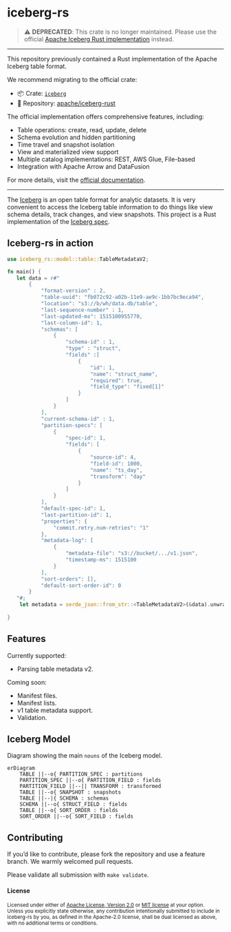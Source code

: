 # iceberg-rs

> ⚠️ **DEPRECATED**: This crate is no longer maintained. Please use the official [Apache Iceberg Rust implementation](https://crates.io/crates/iceberg) instead.

---

This repository previously contained a Rust implementation of the Apache Iceberg table format.

We recommend migrating to the official crate:

- 📦 Crate: [`iceberg`](https://crates.io/crates/iceberg)
- 🔗 Repository: [apache/iceberg-rust](https://github.com/apache/iceberg-rust)

The official implementation offers comprehensive features, including:

- Table operations: create, read, update, delete
- Schema evolution and hidden partitioning
- Time travel and snapshot isolation
- View and materialized view support
- Multiple catalog implementations: REST, AWS Glue, File-based
- Integration with Apache Arrow and DataFusion

For more details, visit the [official documentation](https://docs.rs/iceberg/latest/iceberg/).

---

The [Iceberg](https://iceberg.apache.org/) is an open table format for analytic datasets. It is very convenient to access the Iceberg table information to do things like view schema details, track changes, and view snapshots. This project is a Rust implementation of the [Iceberg spec](https://iceberg.apache.org/spec/).

## Iceberg-rs in action

```rust
use iceberg_rs::model::table::TableMetadataV2;

fn main() {
   let data = r#"
       {
           "format-version" : 2,
           "table-uuid": "fb072c92-a02b-11e9-ae9c-1bb7bc9eca94",
           "location": "s3://b/wh/data.db/table",
           "last-sequence-number" : 1,
           "last-updated-ms": 1515100955770,
           "last-column-id": 1,
           "schemas": [
               {
                   "schema-id" : 1,
                   "type" : "struct",
                   "fields" :[
                       {
                           "id": 1,
                           "name": "struct_name",
                           "required": true,
                           "field_type": "fixed[1]"
                       }
                   ]
               }
           ],
           "current-schema-id" : 1,
           "partition-specs": [
               {
                   "spec-id": 1,
                   "fields": [
                       {  
                           "source-id": 4,  
                           "field-id": 1000,  
                           "name": "ts_day",  
                           "transform": "day"
                       } 
                   ]
               }
           ],
           "default-spec-id": 1,
           "last-partition-id": 1,
           "properties": {
               "commit.retry.num-retries": "1"
           },
           "metadata-log": [
               {  
                   "metadata-file": "s3://bucket/.../v1.json",  
                   "timestamp-ms": 1515100
               }
           ],
           "sort-orders": [],
           "default-sort-order-id": 0
       }
   "#;
    let metadata = serde_json::from_str::<TableMetadataV2>(&data).unwrap();
 
}
```

## Features

Currently supported:

- Parsing table metadata v2.

Coming soon:

- Manifest files.
- Manifest lists.
- v1 table metadata support.
- Validation.

## Iceberg Model

Diagram showing the main `nouns` of the Iceberg model.

```mermaid
erDiagram
    TABLE ||--o{ PARTITION_SPEC : partitions
    PARTITION_SPEC ||--o{ PARTITION_FIELD : fields
    PARTITION_FIELD ||--|| TRANSFORM : transformed
    TABLE ||--o{ SNAPSHOT : snapshots
    TABLE ||--|{ SCHEMA : schemas
    SCHEMA ||--o{ STRUCT_FIELD : fields
    TABLE ||--o{ SORT_ORDER : fields
    SORT_ORDER ||--o{ SORT_FIELD : fields
```

## Contributing

If you’d like to contribute, please fork the repository and use a feature branch. We warmly welcomed pull requests.

Please validate all submission with `make validate`.

#### License

<sup>
Licensed under either of <a href="LICENSE-APACHE">Apache License, Version
2.0</a> or <a href="LICENSE-MIT">MIT license</a> at your option.
</sup>

<br>

<sub>
Unless you explicitly state otherwise, any contribution intentionally submitted to include in Iceberg-rs by you, as defined in the Apache-2.0 license, shall be dual licensed as above, with no additional terms or conditions.
</sub>

